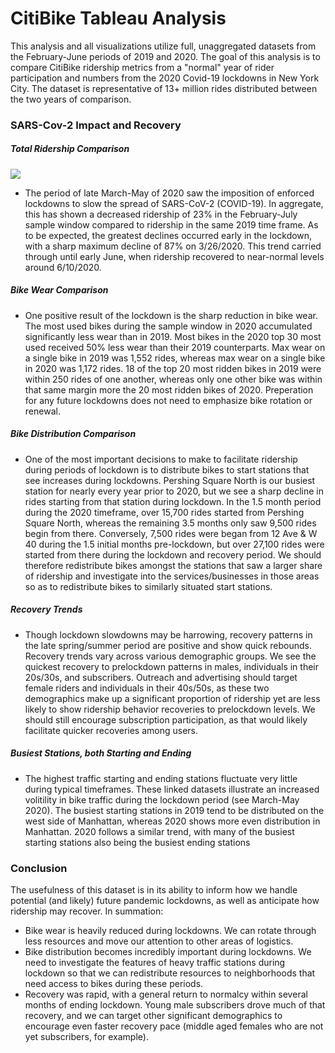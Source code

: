 # CitiBike Tableau Analysis

This analysis and all visualizations utilize full, unaggregated datasets from the February-June periods of 2019 and 2020. The goal of this analysis is to compare CitiBike ridership metrics from a "normal" year of rider participation and numbers from the 2020 Covid-19 lockdowns in New York City. The dataset is representative of 13+ million rides distributed between the two years of comparison.

### SARS-Cov-2 Impact and Recovery

##### Total Ridership Comparison

<div class='tableauPlaceholder' id='viz1606524126800' style='position: relative'><noscript><a href='#'><img alt=' ' src='https:&#47;&#47;public.tableau.com&#47;static&#47;images&#47;Ci&#47;CitiBike_16050452286770&#47;CovidDash&#47;1_rss.png' style='border: none' /></a></noscript><object class='tableauViz'  style='display:none;'><param name='host_url' value='https%3A%2F%2Fpublic.tableau.com%2F' /> <param name='embed_code_version' value='3' /> <param name='site_root' value='' /><param name='name' value='CitiBike_16050452286770&#47;CovidDash' /><param name='tabs' value='yes' /><param name='toolbar' value='yes' /><param name='static_image' value='https:&#47;&#47;public.tableau.com&#47;static&#47;images&#47;Ci&#47;CitiBike_16050452286770&#47;CovidDash&#47;1.png' /> <param name='animate_transition' value='yes' /><param name='display_static_image' value='yes' /><param name='display_spinner' value='yes' /><param name='display_overlay' value='yes' /><param name='display_count' value='yes' /><param name='language' value='en' /></object></div>                <script type='text/javascript'>                    var divElement = document.getElementById('viz1606524126800');                    var vizElement = divElement.getElementsByTagName('object')[0];                    if ( divElement.offsetWidth > 800 ) { vizElement.style.minWidth='1016px';vizElement.style.maxWidth='100%';vizElement.style.minHeight='1014px';vizElement.style.maxHeight=(divElement.offsetWidth*0.75)+'px';} else if ( divElement.offsetWidth > 500 ) { vizElement.style.minWidth='1016px';vizElement.style.maxWidth='100%';vizElement.style.minHeight='1014px';vizElement.style.maxHeight=(divElement.offsetWidth*0.75)+'px';} else { vizElement.style.minWidth='1016px';vizElement.style.maxWidth='100%';vizElement.style.minHeight='1100px';vizElement.style.maxHeight=(divElement.offsetWidth*1.77)+'px';}                     var scriptElement = document.createElement('script');                    scriptElement.src = 'https://public.tableau.com/javascripts/api/viz_v1.js';                    vizElement.parentNode.insertBefore(scriptElement, vizElement);                </script>

- The period of late March-May of 2020 saw the imposition of enforced lockdowns to slow the spread of SARS-CoV-2 (COVID-19). In aggregate, this has shown a decreased ridership of 23% in the February-July sample window compared to ridership in the same 2019 time frame. As to be expected, the greatest declines occurred early in the lockdown, with a sharp maximum decline of 87% on 3/26/2020. This trend carried through until early June, when ridership recovered to near-normal levels around 6/10/2020.

##### Bike Wear Comparison
- One positive result of the lockdown is the sharp reduction in bike wear. The most used bikes during the sample window in 2020 accumulated significantly less wear than in 2019. Most bikes in the 2020 top 30 most used received 50% less wear than their 2019 counterparts. Max wear on a single bike in 2019 was 1,552 rides, whereas max wear on a single bike in 2020 was 1,172 rides. 18 of the top 20 most ridden bikes in 2019 were within 250 rides of one another, whereas only one other bike was within that same margin more the 20 most ridden bikes of 2020. Preperation for any future lockdowns does not need to emphasize bike rotation or renewal.

##### Bike Distribution Comparison
- One of the most important decisions to make to facilitate ridership during periods of lockdown is to distribute bikes to start stations that see increases during lockdowns. Pershing Square North is our busiest station for nearly every year prior to 2020, but we see a sharp decline in rides starting from that station during lockdown. In the 1.5 month period during the 2020 timeframe, over 15,700 rides started from Pershing Square North, whereas the remaining 3.5 months only saw 9,500 rides begin from there. Conversely, 7,500 rides were began from 12 Ave & W 40 during the 1.5 initial months pre-lockdown, but over 27,100 rides were started from there during the lockdown and recovery period. We should therefore redistribute bikes amongst the stations that saw a larger share of ridership and investigate into the services/businesses in those areas so as to redistribute bikes to similarly situated start stations.

##### Recovery Trends
- Though lockdown slowdowns may be harrowing, recovery patterns in the late spring/summer period are positive and show quick rebounds. Recovery trends vary across various demographic groups. We see the quickest recovery to prelockdown patterns in males, individuals in their 20s/30s, and subscribers. Outreach and advertising should target female riders and individuals in their 40s/50s, as these two demographics make up a significant proportion of ridership yet are less likely to show ridership behavior recoveries to prelockdown levels. We should still encourage subscription participation, as that would likely facilitate quicker recoveries among users.

##### Busiest Stations, both Starting and Ending
- The highest traffic starting and ending stations fluctuate very little during typical timeframes. These linked datasets illustrate an increased volitility in bike traffic during the lockdown period (see March-May 2020). The busiest starting stations in 2019 tend to be distributed on the west side of Manhattan, whereas 2020 shows more even distribution in Manhattan. 2020 follows a similar trend, with many of the busiest starting stations also being the busiest ending stations

### Conclusion
The usefulness of this dataset is in its ability to inform how we handle potential (and likely) future pandemic lockdowns, as well as anticipate how ridership may recover. In summation:
- Bike wear is heavily reduced during lockdowns. We can rotate through less resources and move our attention to other areas of logistics.
- Bike distribution becomes incredibly important during lockdowns. We need to investigate the features of heavy traffic stations during lockdown so that we can redistribute resources to neighborhoods that need access to bikes during these periods.
- Recovery was rapid, with a general return to normalcy within several months of ending lockdown. Young male subscribers drove much of that recovery, and we can target other significant demographics to encourage even faster recovery pace (middle aged females who are not yet subscribers, for example).
